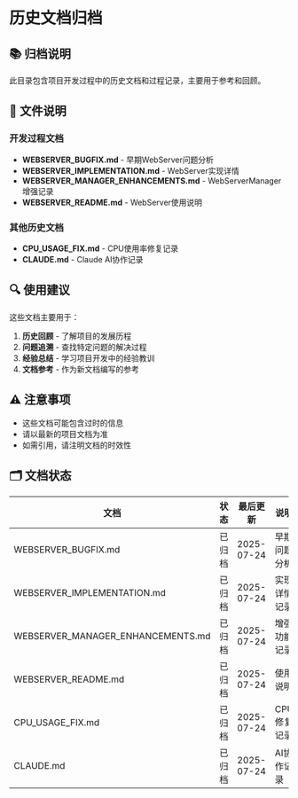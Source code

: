# 历史文档归档

## 📚 归档说明

此目录包含项目开发过程中的历史文档和过程记录，主要用于参考和回顾。

## 📁 文件说明

### 开发过程文档
- **WEBSERVER_BUGFIX.md** - 早期WebServer问题分析
- **WEBSERVER_IMPLEMENTATION.md** - WebServer实现详情
- **WEBSERVER_MANAGER_ENHANCEMENTS.md** - WebServerManager增强记录
- **WEBSERVER_README.md** - WebServer使用说明

### 其他历史文档
- **CPU_USAGE_FIX.md** - CPU使用率修复记录
- **CLAUDE.md** - Claude AI协作记录

## 🔍 使用建议

这些文档主要用于：
1. **历史回顾** - 了解项目的发展历程
2. **问题追溯** - 查找特定问题的解决过程
3. **经验总结** - 学习项目开发中的经验教训
4. **文档参考** - 作为新文档编写的参考

## ⚠️ 注意事项

- 这些文档可能包含过时的信息
- 请以最新的项目文档为准
- 如需引用，请注明文档的时效性

## 🗂️ 文档状态

| 文档 | 状态 | 最后更新 | 说明 |
|------|------|----------|------|
| WEBSERVER_BUGFIX.md | 已归档 | 2025-07-24 | 早期问题分析 |
| WEBSERVER_IMPLEMENTATION.md | 已归档 | 2025-07-24 | 实现详情记录 |
| WEBSERVER_MANAGER_ENHANCEMENTS.md | 已归档 | 2025-07-24 | 增强功能记录 |
| WEBSERVER_README.md | 已归档 | 2025-07-24 | 使用说明 |
| CPU_USAGE_FIX.md | 已归档 | 2025-07-24 | CPU修复记录 |
| CLAUDE.md | 已归档 | 2025-07-24 | AI协作记录 |